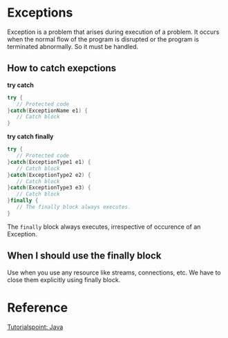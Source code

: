 # Exceptions
Exception is a problem that arises during execution of a problem. It occurs when the normal flow of the program is disrupted or the program is terminated abnormally. So it must be handled.

## How to catch exepctions
**try catch**

```java
try {
   // Protected code
}catch(ExceptionName e1) {
   // Catch block
}
```


**try catch finally**
```java
try {
   // Protected code
}catch(ExceptionType1 e1) {
   // Catch block
}catch(ExceptionType2 e2) {
   // Catch block
}catch(ExceptionType3 e3) {
   // Catch block
}finally {
   // The finally block always executes.
}
```

The `finally` block always executes, irrespective of occurence of an Exception.


## When I should use the finally block
Use when you use any resource like streams, connections, etc. We have to close them explicitly using finally block.

# Reference
[Tutorialspoint: Java](https://www.tutorialspoint.com/java/java_exceptions.htm)
